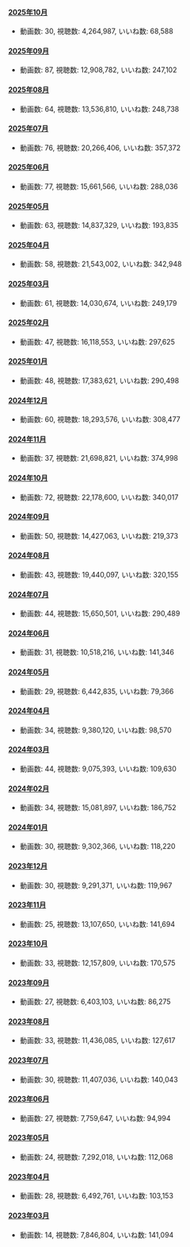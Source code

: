 #### [2025年10月](videos/202510 "wikilink")

-   動画数: 30, 視聴数: 4,264,987, いいね数: 68,588

#### [2025年09月](videos/202509 "wikilink")

-   動画数: 87, 視聴数: 12,908,782, いいね数: 247,102

#### [2025年08月](videos/202508 "wikilink")

-   動画数: 64, 視聴数: 13,536,810, いいね数: 248,738

#### [2025年07月](videos/202507 "wikilink")

-   動画数: 76, 視聴数: 20,266,406, いいね数: 357,372

#### [2025年06月](videos/202506 "wikilink")

-   動画数: 77, 視聴数: 15,661,566, いいね数: 288,036

#### [2025年05月](videos/202505 "wikilink")

-   動画数: 63, 視聴数: 14,837,329, いいね数: 193,835

#### [2025年04月](videos/202504 "wikilink")

-   動画数: 58, 視聴数: 21,543,002, いいね数: 342,948

#### [2025年03月](videos/202503 "wikilink")

-   動画数: 61, 視聴数: 14,030,674, いいね数: 249,179

#### [2025年02月](videos/202502 "wikilink")

-   動画数: 47, 視聴数: 16,118,553, いいね数: 297,625

#### [2025年01月](videos/202501 "wikilink")

-   動画数: 48, 視聴数: 17,383,621, いいね数: 290,498

#### [2024年12月](videos/202412 "wikilink")

-   動画数: 60, 視聴数: 18,293,576, いいね数: 308,477

#### [2024年11月](videos/202411 "wikilink")

-   動画数: 37, 視聴数: 21,698,821, いいね数: 374,998

#### [2024年10月](videos/202410 "wikilink")

-   動画数: 72, 視聴数: 22,178,600, いいね数: 340,017

#### [2024年09月](videos/202409 "wikilink")

-   動画数: 50, 視聴数: 14,427,063, いいね数: 219,373

#### [2024年08月](videos/202408 "wikilink")

-   動画数: 43, 視聴数: 19,440,097, いいね数: 320,155

#### [2024年07月](videos/202407 "wikilink")

-   動画数: 44, 視聴数: 15,650,501, いいね数: 290,489

#### [2024年06月](videos/202406 "wikilink")

-   動画数: 31, 視聴数: 10,518,216, いいね数: 141,346

#### [2024年05月](videos/202405 "wikilink")

-   動画数: 29, 視聴数: 6,442,835, いいね数: 79,366

#### [2024年04月](videos/202404 "wikilink")

-   動画数: 34, 視聴数: 9,380,120, いいね数: 98,570

#### [2024年03月](videos/202403 "wikilink")

-   動画数: 44, 視聴数: 9,075,393, いいね数: 109,630

#### [2024年02月](videos/202402 "wikilink")

-   動画数: 34, 視聴数: 15,081,897, いいね数: 186,752

#### [2024年01月](videos/202401 "wikilink")

-   動画数: 30, 視聴数: 9,302,366, いいね数: 118,220

#### [2023年12月](videos/202312 "wikilink")

-   動画数: 30, 視聴数: 9,291,371, いいね数: 119,967

#### [2023年11月](videos/202311 "wikilink")

-   動画数: 25, 視聴数: 13,107,650, いいね数: 141,694

#### [2023年10月](videos/202310 "wikilink")

-   動画数: 33, 視聴数: 12,157,809, いいね数: 170,575

#### [2023年09月](videos/202309 "wikilink")

-   動画数: 27, 視聴数: 6,403,103, いいね数: 86,275

#### [2023年08月](videos/202308 "wikilink")

-   動画数: 33, 視聴数: 11,436,085, いいね数: 127,617

#### [2023年07月](videos/202307 "wikilink")

-   動画数: 30, 視聴数: 11,407,036, いいね数: 140,043

#### [2023年06月](videos/202306 "wikilink")

-   動画数: 27, 視聴数: 7,759,647, いいね数: 94,994

#### [2023年05月](videos/202305 "wikilink")

-   動画数: 24, 視聴数: 7,292,018, いいね数: 112,068

#### [2023年04月](videos/202304 "wikilink")

-   動画数: 28, 視聴数: 6,492,761, いいね数: 103,153

#### [2023年03月](videos/202303 "wikilink")

-   動画数: 14, 視聴数: 7,846,804, いいね数: 141,094

